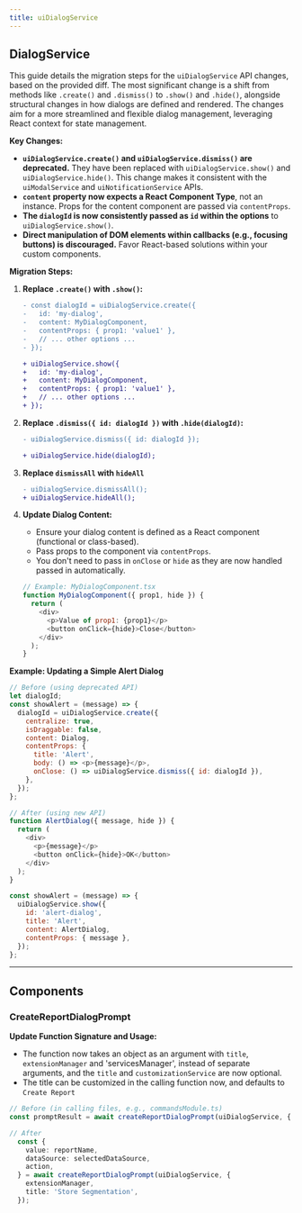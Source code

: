 ```yaml
---
title: uiDialogService
---
```



## DialogService

This guide details the migration steps for the `uiDialogService` API changes, based on the provided diff.  The most significant change is a shift from methods like `.create()` and `.dismiss()` to `.show()` and `.hide()`, alongside structural changes in how dialogs are defined and rendered. The changes aim for a more streamlined and flexible dialog management, leveraging React context for state management.

**Key Changes:**

*   **`uiDialogService.create()` and `uiDialogService.dismiss()` are deprecated.**  They have been replaced with `uiDialogService.show()` and `uiDialogService.hide()`. This change
   makes it consistent with the `uiModalService` and `uiNotificationService` APIs.
*   **`content` property now expects a React Component Type**, not an instance.  Props for the content component are passed via `contentProps`.
*   **The `dialogId` is now consistently passed as `id` within the options** to `uiDialogService.show()`.
*   **Direct manipulation of DOM elements within callbacks (e.g., focusing buttons) is discouraged.**  Favor React-based solutions within your custom components.


**Migration Steps:**

1.  **Replace `.create()` with `.show()`:**

    ```diff
    - const dialogId = uiDialogService.create({
    -   id: 'my-dialog',
    -   content: MyDialogComponent,
    -   contentProps: { prop1: 'value1' },
    -   // ... other options ...
    - });

    + uiDialogService.show({
    +   id: 'my-dialog',
    +   content: MyDialogComponent,
    +   contentProps: { prop1: 'value1' },
    +   // ... other options ...
    + });
    ```

2.  **Replace `.dismiss({ id: dialogId })` with `.hide(dialogId)`:**

    ```diff
    - uiDialogService.dismiss({ id: dialogId });

    + uiDialogService.hide(dialogId);
    ```

3. **Replace `dismissAll` with `hideAll`**
    ```diff
   - uiDialogService.dismissAll();
   + uiDialogService.hideAll();
    ```
4.  **Update Dialog Content:**

    *   Ensure your dialog content is defined as a React component (functional or class-based).
    *   Pass props to the component via `contentProps`.
    *   You don't need to pass in `onClose` or `hide` as they are now handled passed in automatically.

    ```javascript
    // Example: MyDialogComponent.tsx
    function MyDialogComponent({ prop1, hide }) {
      return (
        <div>
          <p>Value of prop1: {prop1}</p>
          <button onClick={hide}>Close</button>
        </div>
      );
    }
    ```



**Example:  Updating a Simple Alert Dialog**

```javascript
// Before (using deprecated API)
let dialogId;
const showAlert = (message) => {
  dialogId = uiDialogService.create({
    centralize: true,
    isDraggable: false,
    content: Dialog,
    contentProps: {
      title: 'Alert',
      body: () => <p>{message}</p>,
      onClose: () => uiDialogService.dismiss({ id: dialogId }),
    },
  });
};

// After (using new API)
function AlertDialog({ message, hide }) {
  return (
    <div>
      <p>{message}</p>
      <button onClick={hide}>OK</button>
    </div>
  );
}

const showAlert = (message) => {
  uiDialogService.show({
    id: 'alert-dialog',
    title: 'Alert',
    content: AlertDialog,
    contentProps: { message },
  });
};

```


---

## Components

### CreateReportDialogPrompt


**Update Function Signature and Usage:**
*   The function now takes an object as an argument with `title`, `extensionManager` and 'servicesManager', instead of separate arguments, and the `title` and `customizationService` are now optional.
*   The title can be customized in the calling function now, and defaults to `Create Report`

```typescript
// Before (in calling files, e.g., commandsModule.ts)
const promptResult = await createReportDialogPrompt(uiDialogService, { extensionManager });

// After
  const {
    value: reportName,
    dataSource: selectedDataSource,
    action,
  } = await createReportDialogPrompt(uiDialogService, {
    extensionManager,
    title: 'Store Segmentation',
  });
```
